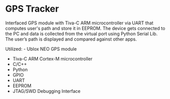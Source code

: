 # GPS Tracker 
Interfaced GPS module with Tiva-C ARM microcontroller via UART that computes user's path and store it in EEPROM.
The device gets connected to the PC and data is collected from the virtual port using Python Serial Lib.
The user’s path is displayed and compared against other apps.

Utilized: - Ublox NEO GPS module
- Tiva-C ARM Cortex-M microcontroller
- C/C++
- Python
- GPIO
- UART
-  EEPROM
- JTAG/SWD Debugging Interface

